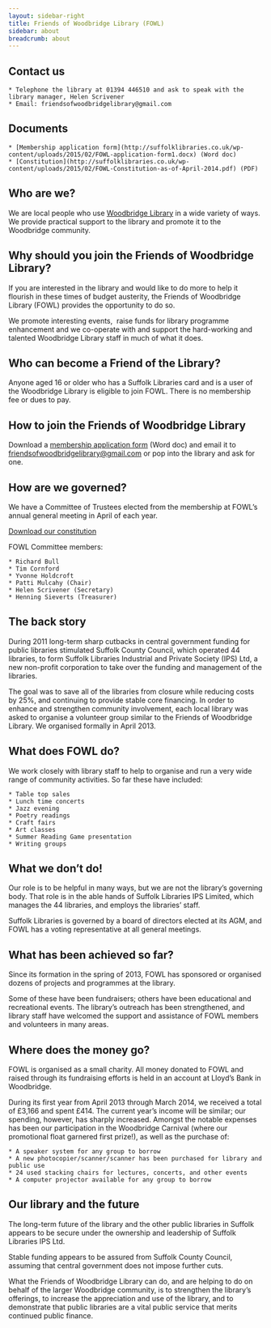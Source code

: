 ```yaml
---
layout: sidebar-right
title: Friends of Woodbridge Library (FOWL)
sidebar: about
breadcrumb: about
---
```

## Contact us

	* Telephone the library at 01394 446510 and ask to speak with the library manager, Helen Scrivener
	* Email: friendsofwoodbridgelibrary@gmail.com

## Documents

	* [Membership application form](http://suffolklibraries.co.uk/wp-content/uploads/2015/02/FOWL-application-form1.docx) (Word doc)
	* [Constitution](http://suffolklibraries.co.uk/wp-content/uploads/2015/02/FOWL-Constitution-as-of-April-2014.pdf) (PDF)

## Who are we?

We are local people who use [Woodbridge Library](/branches/woodbridge-library) in a wide variety of ways. We provide practical support to the library and promote it to the Woodbridge community.

## Why should you join the Friends of Woodbridge Library?

If you are interested in the library and would like to do more to help it flourish in these times of budget austerity, the Friends of Woodbridge Library (FOWL) provides the opportunity to do so.

We promote interesting events,  raise funds for library programme enhancement and we co-operate with and support the hard-working and talented Woodbridge Library staff in much of what it does.

## Who can become a Friend of the Library?

Anyone aged 16 or older who has a Suffolk Libraries card and is a user of the Woodbridge Library is eligible to join FOWL. There is no membership fee or dues to pay.

## How to join the Friends of Woodbridge Library

Download a [membership application form](http://suffolklibraries.co.uk/wp-content/uploads/2015/02/FOWL-application-form1.docx) (Word doc) and email it to friendsofwoodbridgelibrary@gmail.com or pop into the library and ask for one.

## How are we governed?

We have a Committee of Trustees elected from the membership at FOWL’s annual general meeting in April of each year.

[Download our constitution](http://suffolklibraries.co.uk/wp-content/uploads/2015/02/FOWL-Constitution-as-of-April-2014.pdf)

FOWL Committee members:

	* Richard Bull
	* Tim Cornford
	* Yvonne Holdcroft
	* Patti Mulcahy (Chair)
	* Helen Scrivener (Secretary)
	* Henning Sieverts (Treasurer)

## The back story

During 2011 long-term sharp cutbacks in central government funding for public libraries stimulated Suffolk County Council, which operated 44 libraries, to form Suffolk Libraries Industrial and Private Society (IPS) Ltd, a new non-profit corporation to take over the funding and management of the libraries.

The goal was to save all of the libraries from closure while reducing costs by 25%, and continuing to provide stable core financing. In order to enhance and strengthen community involvement, each local library was asked to organise a volunteer group similar to the Friends of Woodbridge Library. We organised formally in April 2013.

## What does FOWL do?

We work closely with library staff to help to organise and run a very wide range of community activities. So far these have included:

	* Table top sales
	* Lunch time concerts
	* Jazz evening
	* Poetry readings
	* Craft fairs
	* Art classes
	* Summer Reading Game presentation
	* Writing groups

## What we don’t do!
Our role is to be helpful in many ways, but we are not the library’s governing body. That role is in the able hands of Suffolk Libraries IPS Limited, which manages the 44 libraries, and employs the libraries’ staff.

Suffolk Libraries is governed by a board of directors elected at its AGM, and FOWL has a voting representative at all general meetings.

## What has been achieved so far?

Since its formation in the spring of 2013, FOWL has sponsored or organised dozens of projects and programmes at the library.

Some of these have been fundraisers; others have been educational and recreational events. The library’s outreach has been strengthened, and library staff have welcomed the support and assistance of FOWL members and volunteers in many areas.

## Where does the money go?

FOWL is organised as a small charity. All money donated to FOWL and raised through its fundraising efforts is held in an account at Lloyd’s Bank in Woodbridge.

During its first year from April 2013 through March 2014, we received a total of £3,166 and spent £414. The current year’s income will be similar; our spending, however, has sharply increased. Amongst the notable expenses has been our participation in the Woodbridge Carnival (where our promotional float garnered first prize!), as well as the purchase of:

	* A speaker system for any group to borrow
	* A new photocopier/scanner/scanner has been purchased for library and public use
	* 24 used stacking chairs for lectures, concerts, and other events
	* A computer projector available for any group to borrow

## Our library and the future

The long-term future of the library and the other public libraries in Suffolk appears to be secure under the ownership and leadership of Suffolk Libraries IPS Ltd.

Stable funding appears to be assured from Suffolk County Council, assuming that central government does not impose further cuts.

What the Friends of Woodbridge Library can do, and are helping to do on behalf of the larger Woodbridge community, is to strengthen the library’s offerings, to increase the appreciation and use of the library, and to demonstrate that public libraries are a vital public service that merits continued public finance.
